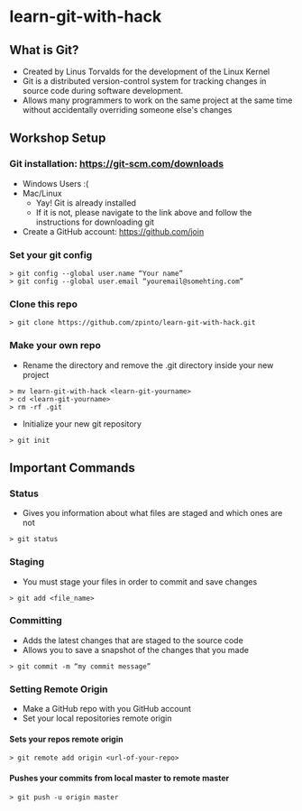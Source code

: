 # learn-git-with-hack

## What is Git?

- Created by Linus Torvalds for the development of the Linux Kernel
- Git is a distributed version-control system for tracking changes in source code during software development.
- Allows many programmers to work on the same project at the same time without accidentally overriding someone else's changes

## Workshop Setup

### Git installation: https://git-scm.com/downloads

- Windows Users :(
- Mac/Linux
  - Yay! Git is already installed
  - If it is not, please navigate to the link above and follow the instructions for downloading git
- Create a GitHub account: https://github.com/join

### Set your git config

```
> git config --global user.name “Your name”
> git config --global user.email “youremail@somehting.com”
```

### Clone this repo

```
> git clone https://github.com/zpinto/learn-git-with-hack.git
```

### Make your own repo

- Rename the directory and remove the .git directory inside your new project

```
> mv learn-git-with-hack <learn-git-yourname>
> cd <learn-git-yourname>
> rm -rf .git
```

- Initialize your new git repository

```
> git init
```

## Important Commands

### Status

- Gives you information about what files are staged and which ones are not

```
> git status
```

### Staging

- You must stage your files in order to commit and save changes

```
> git add <file_name>
```

### Committing

- Adds the latest changes that are staged to the source code
- Allows you to save a snapshot of the changes that you made

```
> git commit -m “my commit message”
```

### Setting Remote Origin

- Make a GitHub repo with you GitHub account
- Set your local repositories remote origin

#### Sets your repos remote origin

```
> git remote add origin <url-of-your-repo>
```

#### Pushes your commits from local master to remote master

```
> git push -u origin master
```
